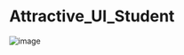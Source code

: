 # Attractive_UI_Student


![image](https://user-images.githubusercontent.com/114800813/222510488-3e01f954-2ff0-49c7-a5f7-cd1984992439.png)





